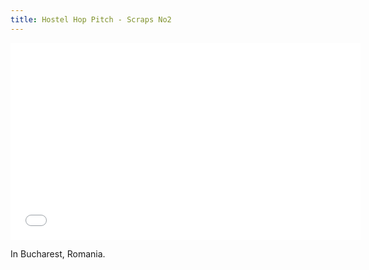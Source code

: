 ```yaml
---
title: Hostel Hop Pitch - Scraps No2
---
```


<iframe width="560" height="315" src="//www.youtube.com/embed/-JO4c7Kse9w" frameborder="0" allowfullscreen></iframe>

In Bucharest, Romania.
